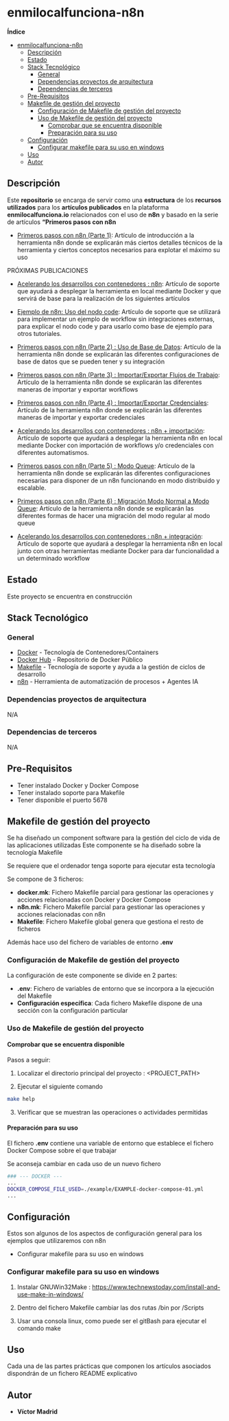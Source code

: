 # enmilocalfunciona-n8n





**Índice**

- [enmilocalfunciona-n8n](#enmilocalfunciona-n8n)
  - [Descripción](#descripción)
  - [Estado](#estado)
  - [Stack Tecnológico](#stack-tecnológico)
    - [General](#general)
    - [Dependencias proyectos de arquitectura](#dependencias-proyectos-de-arquitectura)
    - [Dependencias de terceros](#dependencias-de-terceros)
  - [Pre-Requisitos](#pre-requisitos)
  - [Makefile de gestión del proyecto](#makefile-de-gestión-del-proyecto)
    - [Configuración de Makefile de gestión del proyecto](#configuración-de-makefile-de-gestión-del-proyecto)
    - [Uso de Makefile de gestión del proyecto](#uso-de-makefile-de-gestión-del-proyecto)
      - [Comprobar que se encuentra disponible](#comprobar-que-se-encuentra-disponible)
      - [Preparación para su uso](#preparación-para-su-uso)
  - [Configuración](#configuración)
    - [Configurar makefile para su uso en windows](#configurar-makefile-para-su-uso-en-windows)
  - [Uso](#uso)
  - [Autor](#autor)





## Descripción

Este **repositorio** se encarga de servir como una **estructura** de los **recursos utilizados** para los **artículos publicados** en la plataforma **enmilocalfunciona.io** relacionados con el uso de **n8n** y basado en la serie de artículos **“Primeros pasos con n8n**

* [Primeros pasos con n8n (Parte 1)](https://www.enmilocalfunciona.io/primeros-pasos-con-n8n/): Artículo de introducción a la herramienta n8n donde se explicarán más ciertos detalles técnicos de la herramienta y ciertos conceptos necesarios para explotar el máximo su uso

PRÓXIMAS PUBLICACIONES

* [Acelerando los desarrollos con contenedores : n8n](https://www.enmilocalfunciona.io/acelerando-los-desarrollos-con-contenedores-n8n/): Artículo de soporte que ayudará a desplegar la herramienta en local mediante Docker y que servirá de base para la realización de los siguientes artículos

* [Ejemplo de n8n: Uso del nodo code](https://www.enmilocalfunciona.io/ejemplo-de-n8n-uso-del-nodo-code/): Artículo de soporte que se utilizará para implementar un ejemplo de workflow sin integraciones externas, para explicar el nodo code y para usarlo como base de ejemplo para otros tutoriales.

* [Primeros pasos con n8n (Parte 2) : Uso de Base de Datos](https://www.enmilocalfunciona.io/primeros-pasos-con-n8n-parte-2-uso-de-base-de-datos/): Artículo de la herramienta n8n donde se explicarán las diferentes configuraciones de base de datos que se pueden tener y su integración

* [Primeros pasos con n8n (Parte 3) : Importar/Exportar Flujos de Trabajo](https://www.enmilocalfunciona.io/primeros-pasos-con-n8n-parte-3-importar-exportar-flujo/): Artículo de la herramienta n8n donde se explicarán las diferentes maneras de importar y exportar workflows

* [Primeros pasos con n8n (Parte 4) : Importar/Exportar Credenciales](https://www.enmilocalfunciona.io/primeros-pasos-con-n8n-parte-4-importar-exportar-credenciales/): Artículo de la herramienta n8n donde se explicarán las diferentes maneras de importar y exportar credenciales

* [Acelerando los desarrollos con contenedores : n8n + importación](https://www.enmilocalfunciona.io/acelerando-los-desarrollos-con-contenedores-n8n-importacion/): Artículo de soporte que ayudará a desplegar la herramienta n8n en local mediante Docker con importación de workflows y/o credenciales con diferentes automatismos.

* [Primeros pasos con n8n (Parte 5) : Modo Queue](https://www.enmilocalfunciona.io/primeros-pasos-con-n8n-parte-5-modo-queue/): Artículo de la herramienta n8n donde se explicarán las diferentes configuraciones necesarias para disponer de un n8n funcionando en modo distribuido y escalable.

* [Primeros pasos con n8n (Parte 6) : Migración Modo Normal a Modo Queue](https://www.enmilocalfunciona.io/primeros-pasos-con-n8n-parte-6-migracion-modo-normal-a-modo-queue/): Artículo de la herramienta n8n donde se explicarán las diferentes formas de hacer una migración del modo regular al modo queue

* [Acelerando los desarrollos con contenedores : n8n + integración](https://www.enmilocalfunciona.io/acelerando-los-desarrollos-con-contenedores-n8n-integracion/): Artículo de soporte que ayudará a desplegar la herramienta n8n en local junto con otras herramientas mediante Docker para dar funcionalidad a un determinado workflow






## Estado

Este proyecto se encuentra en construcción





## Stack Tecnológico

### General

* [Docker](https://www.docker.com/) - Tecnología de Contenedores/Containers
* [Docker Hub](https://hub.docker.com/) - Repositorio de Docker Público
* [Makefile](https://es.wikipedia.org/wiki/Make) - Tecnología de soporte y ayuda a la gestión de ciclos de desarrollo
* [n8n](https://n8n.io/) - Herramienta de automatización de procesos + Agentes IA



### Dependencias proyectos de arquitectura

N/A


### Dependencias de terceros

N/A





## Pre-Requisitos

* Tener instalado Docker y Docker Compose
* Tener instalado soporte para Makefile
* Tener disponible el puerto 5678





## Makefile de gestión del proyecto

Se ha diseñado un component software para la gestión del ciclo de vida de las aplicaciones utilizadas
Este componente se ha diseñado sobre la tecnología Makefile

Se requiere que el ordenador tenga soporte para ejecutar esta tecnología

Se compone de 3 ficheros:

* **docker.mk**: Fichero Makefile parcial para gestionar las operaciones y acciones relacionadas con Docker y Docker Compose
* **n8n.mk**: Fichero Makefile parcial para gestionar las operaciones y acciones relacionadas con n8n
* **Makefile**: Fichero Makefile global genera que gestiona el resto de ficheros

Además hace uso del fichero de variables de entorno **.env**

### Configuración de Makefile de gestión del proyecto

La configuración de este componente se divide en 2 partes:

* **.env**: Fichero de variables de entorno que se incorpora a la ejecución del Makefile
* **Configuración específica**: Cada fichero Makefile dispone de una sección con la configuración particular

### Uso de Makefile de gestión del proyecto

#### Comprobar que se encuentra disponible

Pasos a seguir:

1. Localizar el directorio principal del proyecto : <PROJECT_PATH>

2. Ejecutar el siguiente comando

```bash
make help
```

3. Verificar que se muestran las operaciones o actividades permitidas


#### Preparación para su uso

El fichero **.env** contiene una variable de entorno que establece el fichero Docker Compose sobre el que trabajar

Se aconseja cambiar en cada uso de un nuevo fichero

```bash
### --- DOCKER ---
...
DOCKER_COMPOSE_FILE_USED=./example/EXAMPLE-docker-compose-01.yml
...
```





## Configuración

Estos son algunos de los aspectos de configuración general para los ejemplos que utilizaremos con n8n

* Configurar makefile para su uso en windows

### Configurar makefile para su uso en windows

1. Instalar GNUWin32Make : https://www.technewstoday.com/install-and-use-make-in-windows/

2. Dentro del fichero Makefile cambiar las dos rutas /bin por /Scripts

3. Usar una consola linux, como puede ser el gitBash para ejecutar el comando make





## Uso

Cada una de las partes prácticas que componen los artículos asociados dispondrán de un fichero README explicativo





## Autor

* **Víctor Madrid**